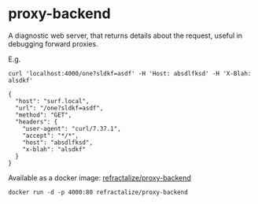 # proxy-backend

A diagnostic web server, that returns details about the request, useful in debugging forward proxies.

E.g.

    curl 'localhost:4000/one?sldkf=asdf' -H 'Host: absdlfksd' -H 'X-Blah: alsdkf'

    {
      "host": "surf.local",
      "url": "/one?sldkf=asdf",
      "method": "GET",
      "headers": {
        "user-agent": "curl/7.37.1",
        "accept": "*/*",
        "host": "absdlfksd",
        "x-blah": "alsdkf"
      }
    }

Available as a docker image: [refractalize/proxy-backend](https://registry.hub.docker.com/u/refractalize/proxy-backend/)

    docker run -d -p 4000:80 refractalize/proxy-backend
